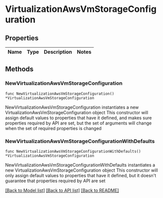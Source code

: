 # VirtualizationAwsVmStorageConfiguration

## Properties

Name | Type | Description | Notes
------------ | ------------- | ------------- | -------------

## Methods

### NewVirtualizationAwsVmStorageConfiguration

`func NewVirtualizationAwsVmStorageConfiguration() *VirtualizationAwsVmStorageConfiguration`

NewVirtualizationAwsVmStorageConfiguration instantiates a new VirtualizationAwsVmStorageConfiguration object
This constructor will assign default values to properties that have it defined,
and makes sure properties required by API are set, but the set of arguments
will change when the set of required properties is changed

### NewVirtualizationAwsVmStorageConfigurationWithDefaults

`func NewVirtualizationAwsVmStorageConfigurationWithDefaults() *VirtualizationAwsVmStorageConfiguration`

NewVirtualizationAwsVmStorageConfigurationWithDefaults instantiates a new VirtualizationAwsVmStorageConfiguration object
This constructor will only assign default values to properties that have it defined,
but it doesn't guarantee that properties required by API are set


[[Back to Model list]](../README.md#documentation-for-models) [[Back to API list]](../README.md#documentation-for-api-endpoints) [[Back to README]](../README.md)


